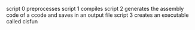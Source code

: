script 0 preprocesses
script 1 compiles
script 2 generates the assembly code of a ccode and saves in an output file
script 3 creates an executable called cisfun

